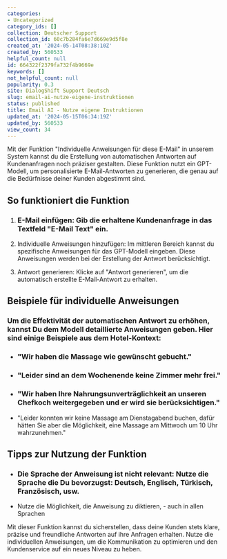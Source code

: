 ```yaml
---
categories:
- Uncategorized
category_ids: []
collection: Deutscher Support
collection_id: 60c7b284fa6e7d669e9d5f8e
created_at: '2024-05-14T08:38:10Z'
created_by: 560533
helpful_count: null
id: 664322f2379fa732f4b9669e
keywords: []
not_helpful_count: null
popularity: 0.3
site: DialogShift Support Deutsch
slug: email-ai-nutze-eigene-instruktionen
status: published
title: Email AI - Nutze eigene Instruktionen
updated_at: '2024-05-15T06:34:19Z'
updated_by: 560533
view_count: 34
---
```


Mit der Funktion "Individuelle Anweisungen für diese E-Mail" in unserem System kannst du die Erstellung von automatischen Antworten auf Kundenanfragen noch präziser gestalten. Diese Funktion nutzt ein GPT-Modell, um personalisierte E-Mail-Antworten zu generieren, die genau auf die Bedürfnisse deiner Kunden abgestimmt sind.

  


## So funktioniert die Funktion

  


  1. ### E-Mail einfügen: Gib die erhaltene Kundenanfrage in das Textfeld "E-Mail Text" ein.

  2. Individuelle Anweisungen hinzufügen: Im mittleren Bereich kannst du spezifische Anweisungen für das GPT-Modell eingeben. Diese Anweisungen werden bei der Erstellung der Antwort berücksichtigt.
  3. Antwort generieren: Klicke auf "Antwort generieren", um die automatisch erstellte E-Mail-Antwort zu erhalten.

  


## Beispiele für individuelle Anweisungen

  


### Um die Effektivität der automatischen Antwort zu erhöhen, kannst Du dem Modell detaillierte Anweisungen geben. Hier sind einige Beispiele aus dem Hotel-Kontext:

  * ### "Wir haben die Massage wie gewünscht gebucht."

  * ### "Leider sind an dem Wochenende keine Zimmer mehr frei."

  * ### "Wir haben Ihre Nahrungsunverträglichkeit an unseren Chefkoch weitergegeben und er wird sie berücksichtigen."

  * "Leider konnten wir keine Massage am Dienstagabend buchen, dafür hätten Sie aber die Möglichkeit, eine Massage am Mittwoch um 10 Uhr wahrzunehmen."

  


## Tipps zur Nutzung der Funktion

  


  * ### Die Sprache der Anweisung ist nicht relevant: Nutze die Sprache die Du bevorzugst: Deutsch, Englisch, Türkisch, Französisch, usw.

  * Nutze die Möglichkeit, die Anweisung zu diktieren, - auch in allen Sprachen

  


Mit dieser Funktion kannst du sicherstellen, dass deine Kunden stets klare, präzise und freundliche Antworten auf ihre Anfragen erhalten. Nutze die individuellen Anweisungen, um die Kommunikation zu optimieren und den Kundenservice auf ein neues Niveau zu heben.